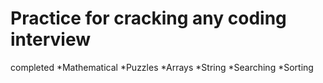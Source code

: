 # Practice for cracking any coding interview 
completed 
*Mathematical
*Puzzles
*Arrays
*String
*Searching
*Sorting
